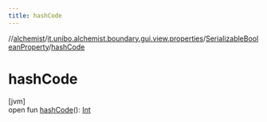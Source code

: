 ```yaml
---
title: hashCode
---
```

//[alchemist](../../../index.html)/[it.unibo.alchemist.boundary.gui.view.properties](../index.html)/[SerializableBooleanProperty](index.html)/[hashCode](hash-code.html)



# hashCode



[jvm]\
open fun [hashCode](hash-code.html)(): [Int](https://kotlinlang.org/api/latest/jvm/stdlib/kotlin/-int/index.html)




